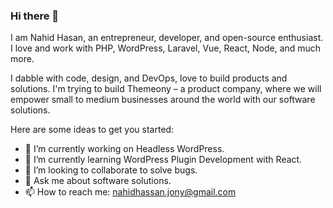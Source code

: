### Hi there 👋

I am Nahid Hasan, an entrepreneur, developer, and open-source enthusiast. I love and work with PHP, WordPress, Laravel, Vue, React, Node, and much more.

I dabble with code, design, and DevOps, love to build products and solutions. I'm trying to build Themeony – a product company, where we will empower small to medium businesses around the world with our software solutions.

Here are some ideas to get you started:

- 🔭 I’m currently working on Headless WordPress.
- 🌱 I’m currently learning WordPress Plugin Development with React.
- 👯 I’m looking to collaborate to solve bugs.
- 💬 Ask me about software solutions.
- 📫 How to reach me: nahidhassan.jony@gmail.com

